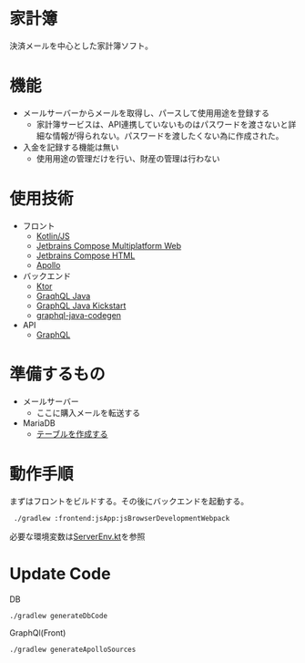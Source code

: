 # 家計簿
決済メールを中心とした家計簿ソフト。

# 機能
- メールサーバーからメールを取得し、パースして使用用途を登録する
  - 家計簿サービスは、API連携していないものはパスワードを渡さないと詳細な情報が得られない。パスワードを渡したくない為に作成された。
- 入金を記録する機能は無い
  - 使用用途の管理だけを行い、財産の管理は行わない

# 使用技術
- フロント
  - [Kotlin/JS](https://kotlinlang.org/docs/js-overview.html)
  - [Jetbrains Compose Multiplatform Web](https://www.jetbrains.com/lp/compose-multiplatform/)
  - [Jetbrains Compose HTML](https://github.com/JetBrains/compose-multiplatform#compose-html)
  - [Apollo](https://www.apollographql.com/)
- バックエンド
  - [Ktor](https://ktor.io/)
  - [GraqhQL Java](https://www.graphql-java.com/)
  - [GraphQL Java Kickstart](https://www.graphql-java-kickstart.com/)
  - [graphql-java-codegen](https://github.com/kobylynskyi/graphql-java-codegen)
- API
  - [GraphQL](https://graphql.org/)
 
# 準備するもの
- メールサーバー
  - ここに購入メールを転送する
- MariaDB
  - [テーブルを作成する](https://github.com/matsudamper/kake-bo/tree/70e838f4d1c31460ccb110290cb0a3343b124858/backend/db/src/jvmMain/resources/sql)

# 動作手順
まずはフロントをビルドする。その後にバックエンドを起動する。
```shell
 ./gradlew :frontend:jsApp:jsBrowserDevelopmentWebpack
```
必要な環境変数は[ServerEnv.kt](https://github.com/matsudamper/kake-bo/blob/563272f802d15d6620432a53ada88fbdd5cf9561/backend/base/src/jvmMain/java/net/matsudamper/money/backend/base/ServerEnv.kt)を参照

# Update Code
DB
```shell
./gradlew generateDbCode
```

GraphQl(Front)
```shell
./gradlew generateApolloSources
```
